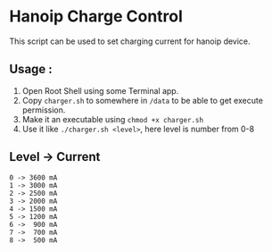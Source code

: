 # Hanoip Charge Control
This script can be used to set charging current for hanoip device.

## Usage :
1. Open Root Shell using some Terminal app.
2. Copy `charger.sh` to somewhere in `/data` to be able to get execute permission.
3. Make it an executable using `chmod +x charger.sh`
4. Use it like `./charger.sh <level>`, here level is number from 0-8

## Level -> Current
```
0 -> 3600 mA
1 -> 3000 mA
2 -> 2500 mA
3 -> 2000 mA
4 -> 1500 mA
5 -> 1200 mA
6 ->  900 mA
7 ->  700 mA
8 ->  500 mA
```

